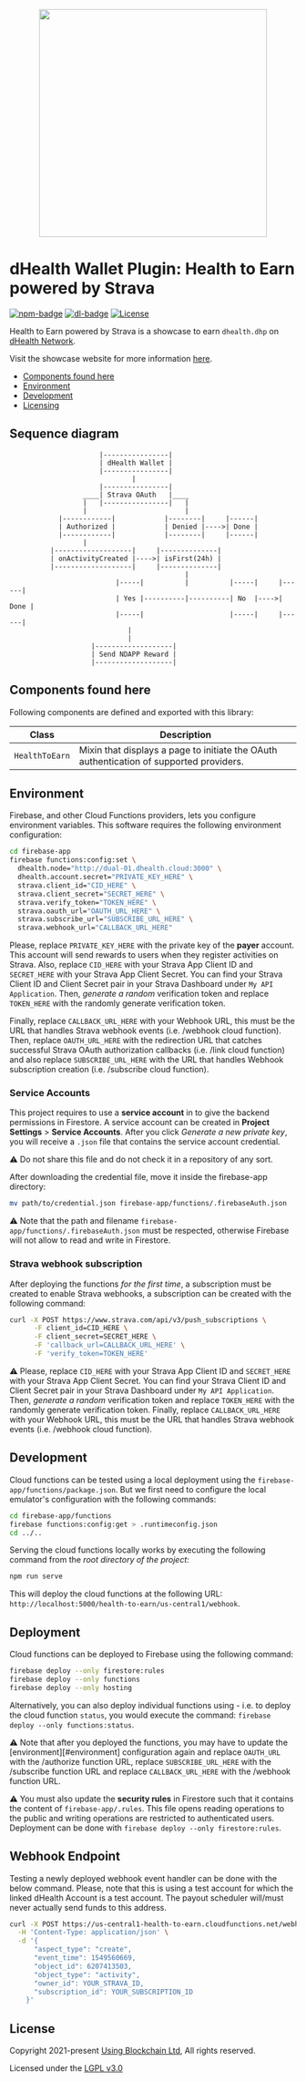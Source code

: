 <p align="center"><img src="https://dhealth.network/wp-content/uploads/2021/01/dHealth-Network-Logo-color-change.png" width="400px"></p>

# dHealth Wallet Plugin: Health to Earn powered by Strava

[![npm-badge][npm-badge]][npm-url]
[![dl-badge][dl-badge]][npm-url]
[![License](https://img.shields.io/badge/License-LGPL%203.0%20only-blue.svg)](https://opensource.org/licenses/LGPL-3.0)

Health to Earn powered by Strava is a showcase to earn `dhealth.dhp` on [dHealth Network][parent-url].

Visit the showcase website for more information [here][showcase-url].

- [Components found here](#components-found-here)
- [Environment](#environment)
- [Development](#development)
- [Licensing](#license)

## Sequence diagram

```
                      |----------------|
                      | dHealth Wallet |
                      |----------------|
                              |
                      |----------------|
                  ____| Strava OAuth   |____
                  |   |----------------|   |
                  |                        |
            |------------|            |--------|     |------|
            | Authorized |            | Denied |---->| Done |
            |------------|            |--------|     |------|
                  |
          |-------------------|     |--------------|
          | onActivityCreated |---->| isFirst(24h) |
          |-------------------|     |--------------|
                                           |
                          |-----|          |          |-----|     |------|
                          | Yes |----------|----------| No  |---->| Done |
                          |-----|                     |-----|     |------|
                             |
                             |
                    |-------------------|
                    | Send NDAPP Reward |
                    |-------------------|
```

## Components found here

Following components are defined and exported with this library:

| Class | Description |
| --- | --- |
| `HealthToEarn` | Mixin that displays a page to initiate the OAuth authentication of supported providers. |

## Environment

Firebase, and other Cloud Functions providers, lets you configure environment variables. This software requires the following environment configuration:

```bash
cd firebase-app
firebase functions:config:set \
  dhealth.node="http://dual-01.dhealth.cloud:3000" \
  dhealth.account.secret="PRIVATE_KEY_HERE" \
  strava.client_id="CID_HERE" \
  strava.client_secret="SECRET_HERE" \
  strava.verify_token="TOKEN_HERE" \
  strava.oauth_url="OAUTH_URL_HERE" \
  strava.subscribe_url="SUBSCRIBE_URL_HERE" \
  strava.webhook_url="CALLBACK_URL_HERE"
```

Please, replace `PRIVATE_KEY_HERE` with the private key of the **payer** account. This account will send rewards to users when they register activities on Strava. Also, replace `CID_HERE` with your Strava App Client ID and `SECRET_HERE` with your Strava App Client Secret. You can find your Strava Client ID and Client Secret pair in your Strava Dashboard under `My API Application`. Then, *generate a random* verification token and replace `TOKEN_HERE` with the randomly generate verification token.

Finally, replace `CALLBACK_URL_HERE` with your Webhook URL, this must be the URL that handles Strava webhook events (i.e. /webhook cloud function). Then, replace `OAUTH_URL_HERE` with the redirection URL that catches successful Strava OAuth authorization callbacks (i.e. /link cloud function) and also replace `SUBSCRIBE_URL_HERE` with the URL that handles Webhook subscription creation (i.e. /subscribe cloud function).

### Service Accounts

This project requires to use a **service account** in to give the backend permissions in Firestore. A service account can be created in **Project Settings** > **Service Accounts**. After you click *Generate a new private key*, you will receive a `.json` file that contains the service account credential.

:warning: Do not share this file and do not check it in a repository of any sort.

After downloading the credential file, move it inside the firebase-app directory:

```bash
mv path/to/credential.json firebase-app/functions/.firebaseAuth.json
```

:warning: Note that the path and filename `firebase-app/functions/.firebaseAuth.json` must be respected, otherwise Firebase will not allow to read and write in Firestore.

### Strava webhook subscription

After deploying the functions *for the first time*, a subscription must be created to enable Strava webhooks, a subscription can be created with the following command:

```bash
curl -X POST https://www.strava.com/api/v3/push_subscriptions \
      -F client_id=CID_HERE \
      -F client_secret=SECRET_HERE \
      -F 'callback_url=CALLBACK_URL_HERE' \
      -F 'verify_token=TOKEN_HERE'
```

:warning: Please, replace `CID_HERE` with your Strava App Client ID and `SECRET_HERE` with your Strava App Client Secret. You can find your Strava Client ID and Client Secret pair in your Strava Dashboard under `My API Application`. Then, *generate a random* verification token and replace `TOKEN_HERE` with the randomly generate verification token. Finally, replace `CALLBACK_URL_HERE` with your Webhook URL, this must be the URL that handles Strava webhook events (i.e. /webhook cloud function).

## Development

Cloud functions can be tested using a local deployment using the `firebase-app/functions/package.json`. But we first need to configure the local emulator's configuration with the following commands:

```bash
cd firebase-app/functions
firebase functions:config:get > .runtimeconfig.json
cd ../..
```

Serving the cloud functions locally works by executing the following command from the *root directory of the project*:

```bash
npm run serve
```

This will deploy the cloud functions at the following URL: `http://localhost:5000/health-to-earn/us-central1/webhook`.

## Deployment

Cloud functions can be deployed to Firebase using the following command: 

```bash
firebase deploy --only firestore:rules
firebase deploy --only functions
firebase deploy --only hosting
```

Alternatively, you can also deploy individual functions using - i.e. to deploy the cloud function `status`, you would execute the command: `firebase deploy --only functions:status`.

:warning: Note that after you deployed the functions, you may have to update the [environment][#environment] configuration again and replace `OAUTH_URL` with the /authorize function URL, replace `SUBSCRIBE_URL_HERE` with the /subscribe function URL and replace `CALLBACK_URL_HERE` with the /webhook function URL.

:warning: You must also update the **security rules** in Firestore such that it contains the content of `firebase-app/.rules`. This file opens reading operations to the public and writing operations are restricted to authenticated users. Deployment can be done with `firebase deploy --only firestore:rules`.

## Webhook Endpoint

Testing a newly deployed webhook event handler can be done with the below command. Please, note that this is using a test account for which the linked dHealth Account is a test account. The payout scheduler will/must never actually send funds to this address.

```bash
curl -X POST https://us-central1-health-to-earn.cloudfunctions.net/webhook \
  -H 'Content-Type: application/json' \
  -d '{
      "aspect_type": "create",
      "event_time": 1549560669,
      "object_id": 6207413503,
      "object_type": "activity",
      "owner_id": YOUR_STRAVA_ID,
      "subscription_id": YOUR_SUBSCRIPTION_ID
    }'
```

## License

Copyright 2021-present [Using Blockchain Ltd][ref-ltd], All rights reserved.

Licensed under the [LGPL v3.0](LICENSE)

[ref-ltd]: https://using-blockchain.org
[parent-url]: https://dhealth.network
[showcase-url]: https://health-to-earn.web.app
[npm-url]: https://www.npmjs.com/package/@dhealth/plugin-health-to-earn-strava
[npm-badge]: https://img.shields.io/npm/v/@dhealth/plugin-health-to-earn-strava
[dl-badge]: https://img.shields.io/npm/dt/@dhealth/plugin-health-to-earn-strava
